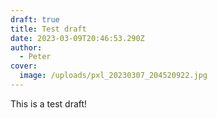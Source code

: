 ```yaml
---
draft: true
title: Test draft
date: 2023-03-09T20:46:53.290Z
author:
  - Peter
cover:
  image: /uploads/pxl_20230307_204520922.jpg
---
```

T﻿his is a test draft!